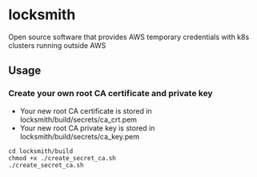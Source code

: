 # locksmith
Open source software that provides AWS temporary credentials with k8s clusters running outside AWS

## Usage

### Create your own root CA certificate and private key
- Your new root CA certificate is stored in locksmith/build/secrets/ca_crt.pem
- Your new root CA private key is stored in locksmith/build/secrets/ca_key.pem

```
cd locksmith/build
chmod +x ./create_secret_ca.sh
./create_secret_ca.sh
```
